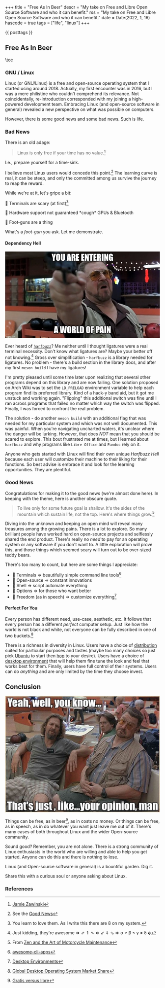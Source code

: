 +++
title = "Free As In Beer"
descr = "My take on Free and Libre Open Source Software and who it can benefit."
rss = "My take on Free and Libre Open Source Software and who it can benefit."
date = Date(2022, 1, 16)
hascode = true
tags = ["life", "linux"]
+++

{{ posttags }}

## Free As In Beer

\toc

### GNU / Linux

Linux (or GNU/Linux) is a free and open-source operating system that I started
using around 2018. Actually, my first encounter was in 2016, but I was a mere
philistine who couldn't comprehend its relevance. Not coincidentally,
re-introduction corresponded with my joining a high-powered development team.
Embracing Linux (and open-source software in general) revealed a new perspective
on what was possible on computers.

However, there is some good news and some bad news. Such is life.

### Bad News

There is an old adage:

> Linux is only free if your time has no value.[^linux]

I.e., prepare yourself for a time-sink.

I believe most Linux users would concede this point.[^but] The learning curve
is real, it can be steep, and only the committed among us survive the journey
to reap the reward.

While we're at it, let's gripe a bit:

:grapes: Terminals are scary (at first)[^term]

:grapes: Hardware support not guaranteed \*cough\* GPUs & Bluetooth

:grapes: Foot-guns are a thing

What's a _foot-gun_ you ask. Let me demonstrate.

#### Dependency Hell

![world-of-pain](./world-of-pain.jpg)

Ever heard of [`harfbuzz`](https://harfbuzz.github.io/)? Me neither until I
thought ligatures were a real terminal necessity. Don't know what ligatures
are? Maybe your better off not knowing.[^jk] Gross over simplification -
`harfbuzz` is a library needed for ligatures. No problem - there's a build
section in the library docs, and after my first `meson build` I have my
ligatures!

I'm pretty pleased until some time later upon realizing that several other
programs depend on this library and are now failing. One solution proposed on
Arch Wiki was to set the `LD_PRELOAD` environment variable to help each program
find its preferred library. Kind of a hack-y band aid, but it got me unstuck and
working again. "Flipping" this additional switch was fine until I ran across
programs that failed no matter which way the switch was flipped. Finally, I was
forced to confront the real problem.

The solution - do another `meson build` with an additional flag that was needed
for my particular system and which was not well documented. This was painful.
When you're navigating uncharted waters, it's unclear where the danger will be
lurking. However, that does *NOT* mean that you should be scared to explore.
This bout frustrated me at times, but I learned about `harfbuzz` and why
programs like `Libre Office` and `Pandoc` rely on it.

Anyone who gets started with Linux will find their own unique _*Harfbuzz Hell*_
because each user will customize their machine to their liking for their
functions. So best advise is embrace it and look for the learning opportunities.
They are plentiful.

### Good News

Congratulations for making it to the good news (we're almost done here). In
keeping with the theme, here is another obscure quote.

> To live only for some future goal is shallow. It's the sides of the mountain
> which sustain life, not the top. Here's where things grow.[^zen]

Diving into the unknown and keeping an open mind will reveal many treasures
among the growing pains. There is a lot to explore. So many brilliant people
have worked hard on open-source projects and selflessly shared the end product.
There's really no _need_ to pay for an operating system or any software if you
don't want to. A little exploration will prove this, and those things which
seemed scary will turn out to be over-sized teddy bears.

There's too many to count, but here are some things I appreciate:

- :blue_heart: Terminals ⇒ beautifully simple command line tools[^cli]
- :blue_heart: Open-source ⇒ constant innovations
- :blue_heart: Shell ⇒ script automate everything
- :blue_heart: Options ⇒ for those who want better
- :blue_heart: Freedom (as in speech) ⇒ customize everything[^de]

#### Perfect For You

Every person has different need, use-case, aesthetic, etc. It follows that
every person has a different _perfect_ computer setup. Just like how the world
is not black and white, not everyone can be fully described in one of two
buckets.[^os]

There is a richness in diversity in Linux. Users have a choice of
[distribution](https://en.wikipedia.org/wiki/Linux_distribution) suited for particular purposes and tastes (maybe too
many choices so just pick [Ubuntu](https://ubuntu.com/) to start then
[hop](https://embeddedinventor.com/distro-hopping-what-why-how-explained/) to
your desire). Users have a choice of [desktop
environment](https://itsfoss.com/what-is-desktop-environment/) that will help
them fine tune the look and feel that works best for them. Finally, users have
full control of their systems. Users can do _anything_ and are only limited by
the time they choose invest.

## Conclusion

![opinion](./opinion.jpg)

Things can be free, as in beer[^free], as in costs no money. Or things can be
free, as in speech, as in do whatever you want just leave me out of it. There's
many cases of both throughout Linux and the wider Open-source community.

Sound good? Remember, you are not alone. There is a strong community of Linux
enthusiasts in the world who are willing and able to help you get started.
Anyone can do this and there is nothing to lose.

Linux (and Open-source software in general) is a bountiful garden. Dig it.

Share this with a curious soul or anyone asking about Linux.

### References

[^linux]: [Jamie Zawinski](https://www.brainyquote.com/quotes/jamie_zawinski_320496)
[^but]: See the [Good News](/posts/free-as-in-beer#good_news)
[^term]: You learn to love them. As I write this there are 8 on my system.
[^jk]: Just kidding, they're awesome ⇒ ⇗ ⇑ ⇖ ⇐ ⇙ ⇓ ⇘ ⇒ α ≥ β ≤ γ ≠ δ ⬖
[^zen]: From [Zen and the Art of Motorcycle Maintenance](https://www.goodreads.com/book/show/629.Zen_and_the_Art_of_Motorcycle_Maintenance)
[^cli]: [awesome-cli-apps](https://github.com/agarrharr/awesome-cli-apps)
[^de]: [Desktop Environments](https://itsfoss.com/best-linux-desktop-environments/)
[^free]: [Gratis versus libre](https://en.wikipedia.org/wiki/Gratis_versus_libre)
[^os]: [Global Desktop Operating System Market Share](https://gs.statcounter.com/os-market-share/desktop/worldwide/#monthly-202012-202112)
